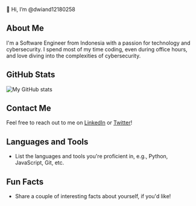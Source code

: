 👋 Hi, I’m @dwiand12180258

## About Me
I'm a Software Engineer from Indonesia with a passion for technology and cybersecurity. I spend most of my time coding, even during office hours, and love diving into the complexities of cybersecurity.

## GitHub Stats
![My GitHub stats](https://github-readme-stats.vercel.app/api?username=dwiand12180258&show_icons=true&theme=radical)

## Contact Me
Feel free to reach out to me on [LinkedIn](https://www.linkedin.com/in/dwiand12180258/) or [Twitter](https://twitter.com/dwiand12180258/)!

## Languages and Tools
- List the languages and tools you're proficient in, e.g., Python, JavaScript, Git, etc.

## Fun Facts
- Share a couple of interesting facts about yourself, if you'd like!
